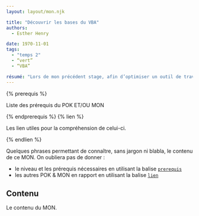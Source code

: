 ```yaml
---
layout: layout/mon.njk

title: "Découvrir les bases du VBA"
authors:
  - Esther Henry

date: 1970-11-01
tags: 
  - "temps 2"
  - “vert”
  - “VBA”

résumé: "Lors de mon précédent stage, afin d’optimiser un outil de travail sur Excel, j’ai dû créer une macro. N'ayant aucune connaissance en VBA, je l’ai réalisée en utilisant l’enregistrement automatique, ce qui complique la modification et la maintenance ultérieures. J’aimerais donc apprendre les bases de VBA pour être capable de créer, par exemple, une macro simple permettant de modifier l’affichage d’une page."
---
```


{% prerequis %}

Liste des prérequis du POK ET/OU MON

{% endprerequis %}
{% lien %}

Les lien utiles pour la compréhension de celui-ci.

{% endlien %}

Quelques phrases permettant de connaître, sans jargon ni blabla, le contenu de ce MON. On oubliera pas de donner :

- le niveau et les prérequis nécessaires en utilisant la balise [`prerequis`](/cs/contribuer-au-site/#prerequis)
- les autres POK & MON en rapport en utilisant la balise [`lien`](/cs/contribuer-au-site/#lien)

## Contenu

Le contenu du MON.
